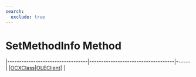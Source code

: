```yaml
---
search:
  exclude: true
---
```


<h1 class="heading"><span class="name">SetMethodInfo Method</span></h1>

|----------------------------------|------------------------------------|------|
|[OCXClass](../objects/ocxclass.md)|[OLEClient](../objects/oleclient.md)|&nbsp;|
